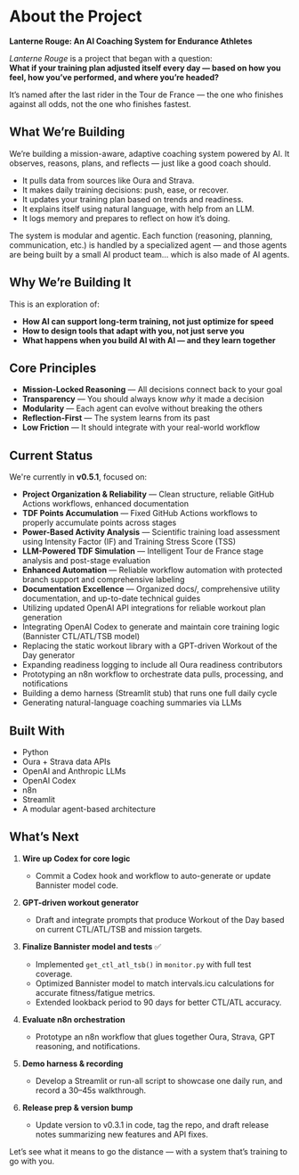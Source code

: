 # About the Project
**Lanterne Rouge: An AI Coaching System for Endurance Athletes**

*Lanterne Rouge* is a project that began with a question:  
**What if your training plan adjusted itself every day — based on how you feel, how you’ve performed, and where you’re headed?**

It’s named after the last rider in the Tour de France — the one who finishes against all odds, not the one who finishes fastest.

## What We’re Building

We’re building a mission-aware, adaptive coaching system powered by AI. It observes, reasons, plans, and reflects — just like a good coach should.

- It pulls data from sources like Oura and Strava.
- It makes daily training decisions: push, ease, or recover.
- It updates your training plan based on trends and readiness.
- It explains itself using natural language, with help from an LLM.
- It logs memory and prepares to reflect on how it’s doing.

The system is modular and agentic. Each function (reasoning, planning, communication, etc.) is handled by a specialized agent — and those agents are being built by a small AI product team… which is also made of AI agents.


## Why We’re Building It

This is an exploration of:
- **How AI can support long-term training, not just optimize for speed**
- **How to design tools that adapt with you, not just serve you**
- **What happens when you build AI with AI — and they learn together**


## Core Principles

- **Mission-Locked Reasoning** — All decisions connect back to your goal
- **Transparency** — You should always know *why* it made a decision
- **Modularity** — Each agent can evolve without breaking the others
- **Reflection-First** — The system learns from its past
- **Low Friction** — It should integrate with your real-world workflow

## Current Status

We're currently in **v0.5.1**, focused on:
- **Project Organization & Reliability** — Clean structure, reliable GitHub Actions workflows, enhanced documentation
- **TDF Points Accumulation** — Fixed GitHub Actions workflows to properly accumulate points across stages
- **Power-Based Activity Analysis** — Scientific training load assessment using Intensity Factor (IF) and Training Stress Score (TSS)
- **LLM-Powered TDF Simulation** — Intelligent Tour de France stage analysis and post-stage evaluation
- **Enhanced Automation** — Reliable workflow automation with protected branch support and comprehensive labeling
- **Documentation Excellence** — Organized docs/, comprehensive utility documentation, and up-to-date technical guides
- Utilizing updated OpenAI API integrations for reliable workout plan generation
- Integrating OpenAI Codex to generate and maintain core training logic (Bannister CTL/ATL/TSB model)
- Replacing the static workout library with a GPT-driven Workout of the Day generator
- Expanding readiness logging to include all Oura readiness contributors
- Prototyping an n8n workflow to orchestrate data pulls, processing, and notifications
- Building a demo harness (Streamlit stub) that runs one full daily cycle
- Generating natural-language coaching summaries via LLMs


## Built With

- Python
- Oura + Strava data APIs
- OpenAI and Anthropic LLMs
- OpenAI Codex
- n8n
- Streamlit
- A modular agent-based architecture


## What’s Next

1. **Wire up Codex for core logic**  
   - Commit a Codex hook and workflow to auto-generate or update Bannister model code.

2. **GPT-driven workout generator**  
   - Draft and integrate prompts that produce Workout of the Day based on current CTL/ATL/TSB and mission targets.

3. **Finalize Bannister model and tests** ✅  
   - Implemented `get_ctl_atl_tsb()` in `monitor.py` with full test coverage.
   - Optimized Bannister model to match intervals.icu calculations for accurate fitness/fatigue metrics.
   - Extended lookback period to 90 days for better CTL/ATL accuracy.

4. **Evaluate n8n orchestration**  
   - Prototype an n8n workflow that glues together Oura, Strava, GPT reasoning, and notifications.

5. **Demo harness & recording**  
   - Develop a Streamlit or run-all script to showcase one daily run, and record a 30–45s walkthrough.

6. **Release prep & version bump**  
   - Update version to v0.3.1 in code, tag the repo, and draft release notes summarizing new features and API fixes.

Let’s see what it means to go the distance — with a system that’s training to go with you.

